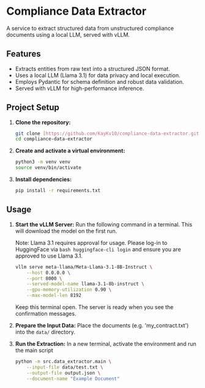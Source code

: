 # Compliance Data Extractor

A service to extract structured data from unstructured compliance documents using a local LLM, served with vLLM.

## Features

- Extracts entities from raw text into a structured JSON format.
- Uses a local LLM (Llama 3.1) for data privacy and local execution.
- Employs Pydantic for schema definition and robust data validation.
- Served with vLLM for high-performance inference.

## Project Setup

1. **Clone the repository:**

    ```bash
    git clone [https://github.com/KayKv10/compliance-data-extractor.git](https://github.com/KayKv10/compliance-data-extractor.git)
    cd compliance-data-extractor
    ```

2. **Create and activate a virtual environment:**

    ```bash
    python3 -m venv venv
    source venv/bin/activate
    ```

3. **Install dependencies:**

    ```bash
    pip install -r requirements.txt
    ```

## Usage

1. **Start the vLLM Server:**
    Run the following command in a terminal. This will download the model on the first run.

    Note: Llama 3.1 requires approval for usage. Please log-in to HuggingFace via ```bash huggingface-cli login``` and ensure you are approved to use Llama 3.1.

    ```bash
    vllm serve meta-llama/Meta-Llama-3.1-8B-Instruct \
        --host 0.0.0.0 \
        --port 8000 \
        --served-model-name llama-3.1-8b-instruct \
        --gpu-memory-utilization 0.90 \
        --max-model-len 8192
    ```

    Keep this terminal open. The server is ready when you see the confirmation messages.

2. **Prepare the Input Data:**
    Place the documents (e.g. 'my_contract.txt') into the `data/` directory.

3. **Run the Extraction:**
    In a new terminal, activate the environment and run the main script

    ```bash
    python -m src.data_extractor.main \
        --input-file data/test.txt \
        --output-file output.json \
        --document-name "Example Document"
    ```
